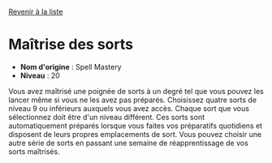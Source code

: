 [Revenir à la liste](..)

# Maîtrise des sorts

 * **Nom d'origine** : Spell Mastery
 * **Niveau** : 20


<p><span>Vous avez maîtrisé une poignée de sorts à un degré tel que vous pouvez les lancer même si vous ne les avez pas préparés. Choisissez quatre sorts de niveau 9 ou inférieurs auxquels vous avez accès. Chaque sort que vous sélectionnez doit être d'un niveau différent. Ces sorts sont automatiquement préparés lorsque vous faites vos préparatifs quotidiens et disposent de leurs propres emplacements de sort. Vous pouvez choisir une autre série de sorts en passant une semaine de réapprentissage de vos sorts maîtrisés.</span></p>